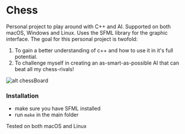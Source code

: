 # Chess
Personal project to play around with C++ and AI. Supported on both macOS, Windows and Linux. 
Uses the SFML library for the graphic interface. The goal for this personal project is twofold:
1. To gain a better understanding of c++ and how to use it in it's full potential. 
2. To challenge myself in creating an as-smart-as-possible AI that can beat all my chess-rivals!

![alt chessBoard](https://imgur.com/hqPbrHC.png)

### Installation
- make sure you have SFML installed
- run `make` in the main folder

Tested on both macOS and Linux


